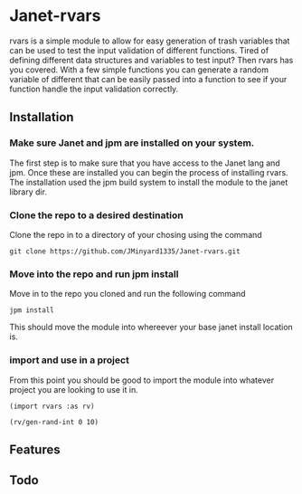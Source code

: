 # Janet-rvars

rvars is a simple module to allow for easy generation of trash variables that can be used to test the input validation of different functions. Tired of defining different data structures and variables to test input? Then rvars has you covered. With a few simple functions you can generate a random variable of different that can be easily passed into a function to see if your function handle the input validation correctly.


## Installation
### Make sure Janet and jpm are installed on your system.
The first step is to make sure that you have access to the Janet lang and jpm. Once these are installed you can begin the process of installing rvars. The installation used the jpm build system to install the module to the janet library dir.
### Clone the repo to a desired destination
Clone the repo in to a directory of your chosing using the command
```
git clone https://github.com/JMinyard1335/Janet-rvars.git
```
### Move into the repo and run jpm install
Move in to the repo you cloned and run the following command
```
jpm install
```
This should move the module into whereever your base janet install location is. 
### import and use in a project
From this point you should be good to import the module into whatever project you are looking to use it in.
```
(import rvars :as rv)

(rv/gen-rand-int 0 10)
```
## Features

## Todo
